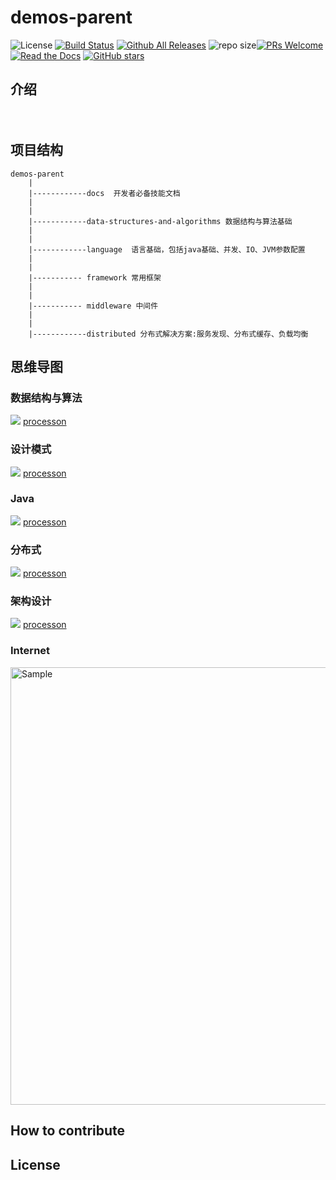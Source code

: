 # demos-parent
![License](https://img.shields.io/github/license/devon-ye/demos-parent.svg?style=flat)
[![Build Status](https://www.travis-ci.org/devon-ye/demos-parent.svg?branch=master)](https://www.travis-ci.org/devon-ye/demos-parent)
[![Github All Releases](https://img.shields.io/github/downloads/devon-ye/demos-parent/total.svg?style=flat)](https://github.com/devon-ye/demos-parent/releases)
![repo size](https://img.shields.io/github/repo-size/devon-ye/demos-parent.svg?style=flat)[![PRs Welcome](https://img.shields.io/badge/PRs-welcome-brightgreen.svg)](https://github.com/devon-ye/demos-parent/pulls)
[![Read the Docs](https://img.shields.io/readthedocs/pip.svg)](https://github.com/devon-ye/demos-parent/tree/master/docs/index.md)
[![GitHub stars](https://img.shields.io/github/stars/devon-ye/demos-parent.svg?style=social&label=Stars)](https://github.com/devon-ye/demos-parent)
## 介绍

　　

##  项目结构

    demos-parent
        |
        |------------docs  开发者必备技能文档
        |
        |
        |------------data-structures-and-algorithms 数据结构与算法基础
        |
        |
        |------------language  语言基础，包括java基础、并发、IO、JVM参数配置
        |
        |
        |----------- framework 常用框架
        |
        |
        |----------- middleware 中间件
        |
        |
        |------------distributed 分布式解决方案:服务发现、分布式缓存、负载均衡  

             
## 思维导图

### 数据结构与算法
 [![](https://github.com/devon-ye/demos-parent/blob/develop/data-structures-and-algorithms/img/data-structures-and-algorithms.png?raw=true)](https://github.com/devon-ye/demos-parent/tree/develop/data-structures-and-algorithms)
  [processon](https://www.processon.com/mindmap/5d6035ebe4b06e49191f0716)

### 设计模式
[![](https://github.com/devon-ye/demos-parent/blob/develop/design-pattern/img/design-pattern.png?raw=true)](https://github.com/devon-ye/demos-parent/tree/develop/design-pattern)
 [processon](https://www.processon.com/mindmap/5d692c3ce4b0b3a53a0ff329)
  
### Java

[![](https://github.com/devon-ye/demos-parent/blob/develop/language/java/img/Java.png?raw=true)](https://github.com/devon-ye/demos-parent/tree/develop/language/java)
 [processon](https://www.processon.com/mindmap/5d69f5dee4b0b3a53a102a3a)

### 分布式
 [![](https://github.com/devon-ye/demos-parent/blob/develop/distributed/img/distributed.png?raw=true)](https://github.com/devon-ye/demos-parent/tree/develop/distributed)
 [processon](https://www.processon.com/mindmap/5d692d32e4b06e9d24cd71de)
### 架构设计
  [![](https://github.com/devon-ye/demos-parent/blob/develop/docs/img/arch-design.png?raw=true)](https://github.com/devon-ye/demos-parent/tree/develop/docs)
  [processon](https://www.processon.com/mindmap/5c918057e4b0afc744183dc5)


### Internet
<img  src="https://github.com/devon-ye/demos-parent/blob/develop/docs/img/Internet.png" alt="Sample"  width="1400" height="700">

## How to contribute




## License
